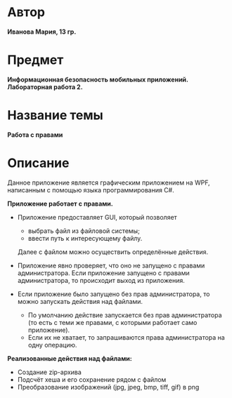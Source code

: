 # Автор
**Иванова Мария, 13 гр.**

# Предмет 
**Информационная безопасность мобильных приложений. Лабораторная работа 2.** 

# Название темы
**Работа с правами**

# Описание
Данное приложение является графическим приложением на WPF, написанным с помощью языка программирования C#.

**Приложение работает с правами.**

* Приложение предоставляет GUI, который позволяет
    * выбрать файл из файловой системы;
    * ввести путь к интересующему файлу. 
  
  Далее с файлом можно осуществить определённые действия. 

* Приложение явно проверяет, что оно не запущено с правами администратора. Если приложение запущено с правами администратора, то происходит выход из приложения. 

* Если приложение было запущено без прав администратора, то можно запускать действия над файлами.
    * По умолчанию действие запускается без прав администратора (то есть с теми же правами, с которыми работает само приложение).
    * Если их не хватает, то запрашиваются права администратора на одну операцию.

**Реализованные действия над файлами:**
* Создание zip-архива
* Подсчёт хеша и его сохранение рядом с файлом
* Преобразование изображений (jpg, jpeg, bmp, tiff, gif) в png

